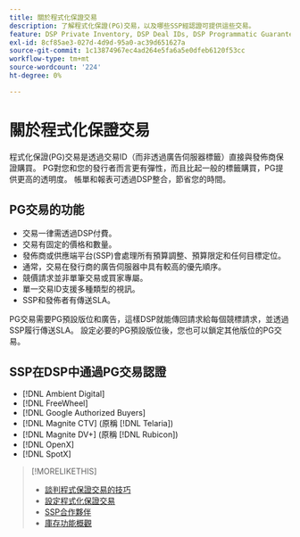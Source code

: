 ```yaml
---
title: 關於程式化保證交易
description: 了解程式化保證(PG)交易，以及哪些SSP經認證可提供這些交易。
feature: DSP Private Inventory, DSP Deal IDs, DSP Programmatic Guaranteed Deals
exl-id: 8cf85ae3-027d-4d9d-95a0-ac39d651627a
source-git-commit: 1c13874967ec4ad264e5fa6a5e0dfeb6120f53cc
workflow-type: tm+mt
source-wordcount: '224'
ht-degree: 0%

---
```


# 關於程式化保證交易

程式化保證(PG)交易是透過交易ID（而非透過廣告伺服器標籤）直接與發佈商保證購買。 PG對您和您的發行者而言更有彈性，而且比起一般的標籤購買，PG提供更高的透明度。 帳單和報表可透過DSP整合，節省您的時間。

## PG交易的功能

* 交易一律需透過DSP付費。
* 交易有固定的價格和數量。
* 發佈商或供應端平台(SSP)會處理所有預算調整、預算限定和任何目標定位。
* 通常，交易在發行商的廣告伺服器中具有較高的優先順序。
* 競價請求並非單筆交易或買家專屬。
* 單一交易ID支援多種類型的視訊。
* SSP和發佈者有傳送SLA。

PG交易需要PG預設版位和廣告，這樣DSP就能傳回請求給每個競標請求，並透過SSP履行傳送SLA。 設定必要的PG預設版位後，您也可以鎖定其他版位的PG交易。

## SSP在DSP中通過PG交易認證

* [!DNL Ambient Digital]
* [!DNL FreeWheel]
* [!DNL Google Authorized Buyers]
* [!DNL Magnite CTV] (原稱 [!DNL Telaria])
* [!DNL Magnite DV+] (原稱 [!DNL Rubicon])
* [!DNL OpenX]
* [!DNL SpotX]

>[!MORELIKETHIS]
>
>* [談判程式保證交易的技巧](/help/dsp/inventory/programmatic-guaranteed-tips.md)
>* [設定程式化保證交易](programmatic-guaranteed-set-up.md)
>* [SSP合作夥伴](ssp-partners.md)
>* [庫存功能概觀](inventory-overview.md)

